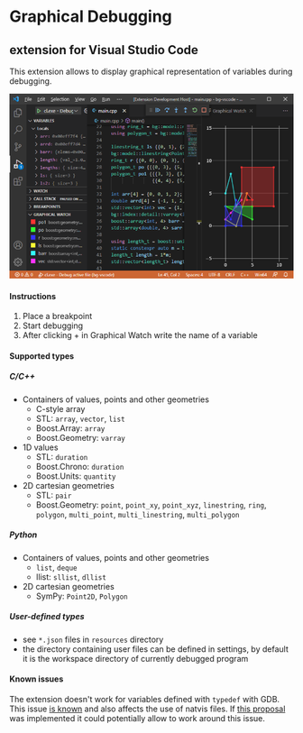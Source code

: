 # Graphical Debugging
## extension for Visual Studio Code

This extension allows to display graphical representation of variables during debugging.

![Graphical Debugging](resources/extension.png)

#### Instructions

1. Place a breakpoint
2. Start debugging
3. After clicking + in Graphical Watch write the name of a variable

#### Supported types

##### C/C++

* Containers of values, points and other geometries
  * C-style array
  * STL: `array`, `vector`, `list`
  * Boost.Array: `array`
  * Boost.Geometry: `varray`
* 1D values
  * STL: `duration`
  * Boost.Chrono: `duration`   
  * Boost.Units: `quantity`   
* 2D cartesian geometries
  * STL: `pair`
  * Boost.Geometry: `point`, `point_xy`, `point_xyz`, `linestring`, `ring`, `polygon`, `multi_point`, `multi_linestring`, `multi_polygon`

##### Python

* Containers of values, points and other geometries
  * `list`, `deque`
  * llist: `sllist`, `dllist`
* 2D cartesian geometries
  * SymPy: `Point2D`, `Polygon`

##### User-defined types

* see `*.json` files in `resources` directory
* the directory containing user files can be defined in settings, by default it is the workspace directory of currently debugged program

#### Known issues

The extension doesn't work for variables defined with `typedef` with GDB. This issue [is known](https://github.com/microsoft/vscode-cpptools/issues/3038) and also affects the use of natvis files. If [this proposal](https://github.com/microsoft/MIEngine/issues/1236) was implemented it could potentially allow to work around this issue.
